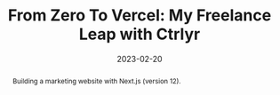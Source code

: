 ---
title: 'From Zero To Vercel: My Freelance Leap with Ctrlyr'
date: '2023-02-20'
published: true
category: next.js
abstract: 'Building a marketing website with Next.js (version 12).'
---